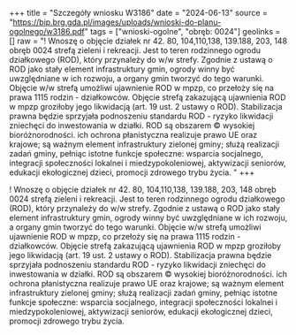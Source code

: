 +++
title = "Szczegóły wniosku W3186"
date = "2024-06-13"
source = "https://bip.brg.gda.pl/images/uploads/wnioski-do-planu-ogolnego/w3186.pdf"
tags = ["wnioski-ogolne", "obręb: 0024"]
geolinks = []
raw = "! Wnoszę o objęcie działek nr 42. 80, 104,110,138, 139.188, 203, 148 obręb 0024 strefą zieleni i rekreacji. Jest to teren rodzinnego ogrodu działkowego (ROD), który przynależy do w/w strefy. Zgodnie z ustawą o ROD jako stały element infrastruktury gmin, ogrody winny być uwzględniane w ich rozwoju, a organy gmin tworzyć do tego warunki. Objęcie w/w strefą umożliwi ujawnienie ROD w mpzp, co przełoży się na prawa 1115 rodzin - działkowców. Objęcie strefą zakazującą ujawnienia ROD w mpzp groziłoby jego likwidacją (art. 19 ust. 2 ustawy o ROD). Stabilizacja prawna będzie sprzyjała podnoszeniu standardu ROD - ryzyko likwidacji zniechęci do inwestowania w działki. ROD są obszarem © wysokiej bioróżnorodności. ich ochrona płanistyczna realizuje prawo UE oraz krajowe; są ważnym element infrastruktury zielonej gminy; służą realizacji zadań gminy, pełniąc istotne funkcje społeczne: wsparcia socjalnego, integracji społeczności lokalnei i miedzypokoleniowej, aktywizacji seniorów, edukacji ekołogicznej dzieci, promocji zdrowego trybu życia. "
+++

! Wnoszę o objęcie działek nr 42. 80, 104,110,138, 139.188, 203, 148 obręb 0024 strefą zieleni i
rekreacji. Jest to teren rodzinnego ogrodu działkowego (ROD), który przynależy do w/w strefy. Zgodnie
z ustawą o ROD jako stały element infrastruktury gmin, ogrody winny być uwzględniane w ich rozwoju,
a organy gmin tworzyć do tego warunki. Objęcie w/w strefą umożliwi ujawnienie ROD w mpzp, co
przełoży się na prawa 1115 rodzin - działkowców. Objęcie strefą zakazującą ujawnienia ROD w mpzp
groziłoby jego likwidacją (art. 19 ust. 2 ustawy o ROD). Stabilizacja prawna będzie sprzyjała podnoszeniu
standardu ROD - ryzyko likwidacji zniechęci do inwestowania w działki. ROD są obszarem © wysokiej
bioróżnorodności. ich ochrona płanistyczna realizuje prawo UE oraz krajowe; są ważnym element
infrastruktury zielonej gminy; służą realizacji zadań gminy, pełniąc istotne funkcje społeczne: wsparcia
socjalnego, integracji społeczności lokalnei i miedzypokoleniowej, aktywizacji seniorów, edukacji
ekołogicznej dzieci, promocji zdrowego trybu życia.



